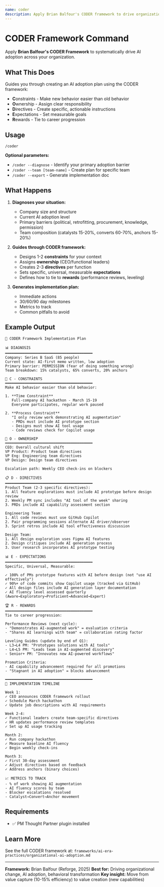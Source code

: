 ```yaml
---
name: coder
description: Apply Brian Balfour's CODER framework to drive organizational AI adoption
---
```


# CODER Framework Command

Apply **Brian Balfour's CODER Framework** to systematically drive AI adoption across your organization.

## What This Does

Guides you through creating an AI adoption plan using the CODER framework:
- **C**onstraints - Make new behavior easier than old behavior
- **O**wnership - Assign clear responsibility
- **D**irectives - Create specific, actionable instructions
- **E**xpectations - Set measurable goals
- **R**ewards - Tie to career progression

## Usage

```
/coder
```

**Optional parameters:**
- `/coder --diagnose` - Identify your primary adoption barrier
- `/coder --team [team-name]` - Create plan for specific team
- `/coder --export` - Generate implementation doc

## What Happens

1. **Diagnoses your situation:**
   - Company size and structure
   - Current AI adoption level
   - Primary barriers (political, retrofitting, procurement, knowledge, permission)
   - Team composition (catalysts 15-20%, converts 60-70%, anchors 15-20%)

2. **Guides through CODER framework:**
   - Designs 1-2 **constraints** for your context
   - Assigns **ownership** (CEO/functional leaders)
   - Creates 2-3 **directives** per function
   - Sets specific, universal, measurable **expectations**
   - Defines how to tie to **rewards** (performance reviews, leveling)

3. **Generates implementation plan:**
   - Immediate actions
   - 30/60/90 day milestones
   - Metrics to track
   - Common pitfalls to avoid

## Example Output

```
🎯 CODER Framework Implementation Plan

📊 DIAGNOSIS
━━━━━━━━━━━━━━━━━━━━━━━━━━━━━━━━━━━━━━━━
Company: Series B SaaS (85 people)
Current state: AI-first memo written, low adoption
Primary barrier: PERMISSION (fear of doing something wrong)
Team breakdown: 15% catalysts, 65% converts, 20% anchors

🔧 C - CONSTRAINTS
━━━━━━━━━━━━━━━━━━━━━━━━━━━━━━━━━━━━━━━━
Make AI behavior easier than old behavior:

1. **Time Constraint**
   Full-company AI hackathon - March 15-19
   Everyone participates, regular work paused

2. **Process Constraint**
   "I only review work demonstrating AI augmentation"
   - PRDs must include AI prototype section
   - Designs must show AI tool usage
   - Code reviews check for Copilot usage

👤 O - OWNERSHIP
━━━━━━━━━━━━━━━━━━━━━━━━━━━━━━━━━━━━━━━━
CEO: Overall cultural shift
VP Product: Product team directives
VP Eng: Engineering team directives
VP Design: Design team directives

Escalation path: Weekly CEO check-ins on blockers

📋 D - DIRECTIVES
━━━━━━━━━━━━━━━━━━━━━━━━━━━━━━━━━━━━━━━━
Product Team (2-3 specific directives):
1. All feature explorations must include AI prototype before design review
2. Weekly PM sync includes "AI tool of the week" sharing
3. PRDs include AI capability assessment section

Engineering Team:
1. All code reviews must use GitHub Copilot
2. Pair programming sessions alternate AI driver/observer
3. Sprint retros include AI tool effectiveness discussion

Design Team:
1. All design exploration uses Figma AI features
2. Design critiques include AI generation process
3. User research incorporates AI prototype testing

📊 E - EXPECTATIONS
━━━━━━━━━━━━━━━━━━━━━━━━━━━━━━━━━━━━━━━━
Specific, Universal, Measurable:

✓ 100% of PMs prototype features with AI before design (not "use AI effectively")
✓ 90%+ of code commits show Copilot usage (tracked via GitHub)
✓ All design files include AI generation layer documentation
✓ AI fluency level assessed quarterly (Aware→Exploratory→Proficient→Advanced→Expert)

🏆 R - REWARDS
━━━━━━━━━━━━━━━━━━━━━━━━━━━━━━━━━━━━━━━━
Tie to career progression:

Performance Reviews (next cycle):
- "Demonstrates AI-augmented work" = evaluation criteria
- "Shares AI learnings with team" = collaboration rating factor

Leveling Guides (update by end of Q1):
- L3→L4 PM: "Prototypes solutions with AI tools"
- L4→L5 PM: "Leads team in AI-augmented discovery"
- Senior+ PM: "Innovates new AI-powered workflows"

Promotion Criteria:
- AI capability advancement required for all promotions
- "Stagnant in AI adoption" = blocks advancement

━━━━━━━━━━━━━━━━━━━━━━━━━━━━━━━━━━━━━━━━
📅 IMPLEMENTATION TIMELINE

Week 1:
✓ CEO announces CODER framework rollout
✓ Schedule March hackathon
✓ Update job descriptions with AI requirements

Week 2-4:
✓ Functional leaders create team-specific directives
✓ HR updates performance review templates
✓ Set up AI usage tracking

Month 2:
✓ Run company hackathon
✓ Measure baseline AI fluency
✓ Begin weekly check-ins

Month 3:
✓ First 30-day assessment
✓ Adjust directives based on feedback
✓ Address anchors (binary choices)

📈 METRICS TO TRACK
- % of work showing AI augmentation
- AI fluency scores by team
- Blocker escalations resolved
- Catalyst→Convert→Anchor movement
```

## Requirements

- ✅ PM Thought Partner plugin installed

## Learn More

See the full CODER framework at:
`frameworks/ai-era-practices/organizational-ai-adoption.md`

---

**Framework:** Brian Balfour (Reforge, 2025)
**Best for:** Driving organizational change, AI adoption, behavioral transformation
**Key insight:** Move from value capture (10-15% efficiency) to value creation (new capabilities)
